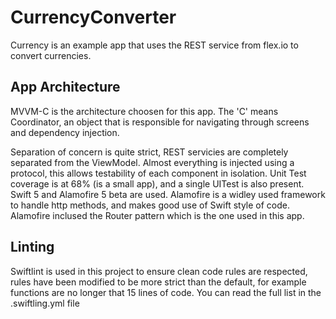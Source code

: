 # CurrencyConverter

Currency is an example app that uses the REST service from flex.io to convert currencies.

## App Architecture
MVVM-C is the architecture choosen for this app. The 'C' means Coordinator, an object that is responsible for navigating through screens and dependency injection.

Separation of concern is quite strict, REST servicies are completely separated from the ViewModel. Almost everything is injected using a protocol, this allows testability of each component in isolation.
Unit Test coverage is at 68% (is a small app), and a single UITest is also present.
Swift 5 and Alamofire 5 beta are used. Alamofire is a widley used framework to handle http methods, and makes good use of Swift style of code. Alamofire inclused the Router pattern which is the one used in this app.

## Linting
Swiftlint is used in this project to ensure clean code rules are respected, rules have been modified to be more strict than the default, for example functions are no longer that 15 lines of code. You can read the full list in the .swiftling.yml file

